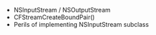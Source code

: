- NSInputStream / NSOutputStream
- CFStreamCreateBoundPair()
- Perils of implementing NSInputStream subclass
